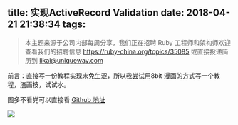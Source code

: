 title: 实现ActiveRecord Validation
date: 2018-04-21 21:38:34
tags:
---

> 本主题来源于公司内部每周分享，我们正在招聘 Ruby 工程师和架构师欢迎查看我们的招聘信息 https://ruby-china.org/topics/35085 或直接投递简历到 likai@uniqueway.com

前言：直接写一份教程实现未免生涩，所以我尝试用8bit 漫画的方式写一个教程，渣画技，试试水。

图多不看党可以直接看 [Github 地址](https://github.com/Madao-3/HowToCreateValidation)

![](https://l.ruby-china.org/photo/2018/d699b2b2-f58a-4e26-8325-142269e02c46.png!large)